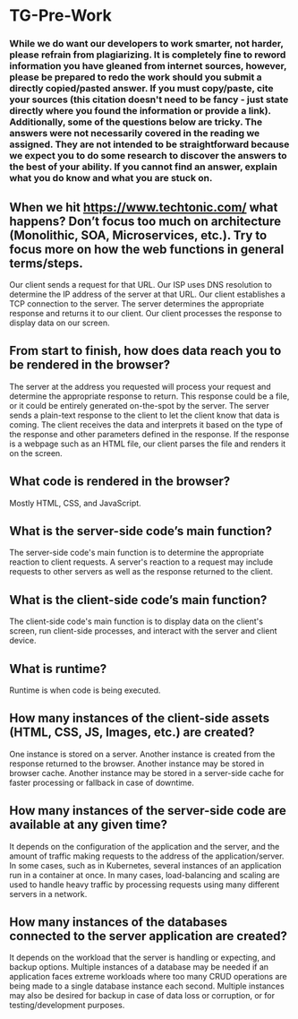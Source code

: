 # TG-Pre-Work

### While we do want our developers to work smarter, not harder, please refrain from plagiarizing.  It is completely fine to reword information you have gleaned from internet sources, however, please be prepared to redo the work should you submit a directly copied/pasted answer.  If you must copy/paste, cite your sources (this citation doesn't need to be fancy - just state directly where you found the information or provide a link).  Additionally, some of the questions below are tricky.  The answers were not necessarily covered in the reading we assigned.  They are not intended to be straightforward because we expect you to do some research to discover the answers to the best of your ability.  If you cannot find an answer, explain what you do know and what you are stuck on.  

## When we hit https://www.techtonic.com/ what happens? Don’t focus too much on architecture (Monolithic, SOA, Microservices, etc.). Try to focus more on how the web functions in general terms/steps.

Our client sends a request for that URL.
Our ISP uses DNS resolution to determine the IP address of the server at that URL.
Our client establishes a TCP connection to the server.
The server determines the appropriate response and returns it to our client.
Our client processes the response to display data on our screen.

## From start to finish, how does data reach you to be rendered in the browser?

The server at the address you requested will process your request and determine the appropriate response to return. This response could be a file, or it could be entirely generated on-the-spot by the server. The server sends a plain-text response to the client to let the client know that data is coming. The client receives the data and interprets it based on the type of the response and other parameters defined in the response. If the response is a webpage such as an HTML file, our client parses the file and renders it on the screen.

## What code is rendered in the browser?

Mostly HTML, CSS, and JavaScript.

## What is the server-side code’s main function?

The server-side code's main function is to determine the appropriate reaction to client requests. A server's reaction to a request may include requests to other servers as well as the response returned to the client.

## What is the client-side code’s main function?

The client-side code's main function is to display data on the client's screen, run client-side processes, and interact with the server and client device.

## What is runtime?

Runtime is when code is being executed.

## How many instances of the client-side assets (HTML, CSS, JS, Images, etc.) are created?

One instance is stored on a server. Another instance is created from the response returned to the browser. Another instance may be stored in browser cache. Another instance may be stored in a server-side cache for faster processing or fallback in case of downtime.

## How many instances of the server-side code are available at any given time?

It depends on the configuration of the application and the server, and the amount of traffic making requests to the address of the application/server. In some cases, such as in Kubernetes, several instances of an application run in a container at once. In many cases, load-balancing and scaling are used to handle heavy traffic by processing requests using many different servers in a network.

## How many instances of the databases connected to the server application are created?

It depends on the workload that the server is handling or expecting, and backup options. Multiple instances of a database may be needed if an application faces extreme workloads where too many CRUD operations are being made to a single database instance each second. Multiple instances may also be desired for backup in case of data loss or corruption, or for testing/development purposes.

